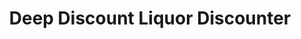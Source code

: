 ---
title: "Deep Discount Liquor Discounter"
url: /spruce-grove/deep-discount-liquor-discounter/
shop: alcohol
---
